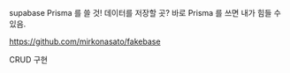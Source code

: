 supabase
Prisma 를 쓸 것!
데이터를 저장할 곳? 
바로 Prisma 를 쓰면 내가 힘들 수 있음.

https://github.com/mirkonasato/fakebase

CRUD 구현